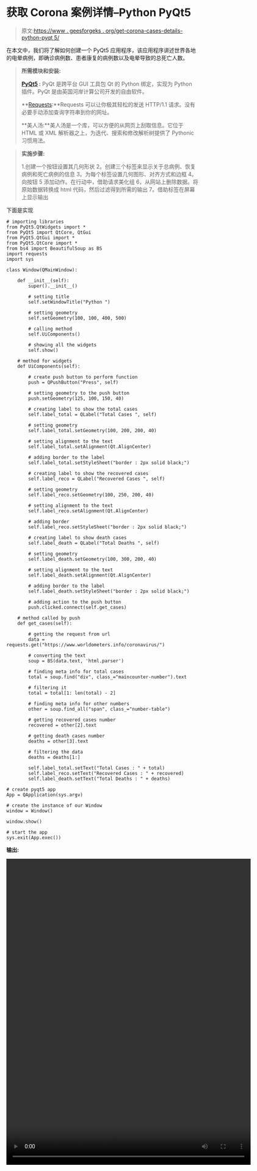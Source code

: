 # 获取 Corona 案例详情–Python PyQt5

> 原文:[https://www . geesforgeks . org/get-corona-cases-details-python-pyqt 5/](https://www.geeksforgeeks.org/get-corona-cases-details-python-pyqt5/)

在本文中，我们将了解如何创建一个 PyQt5 应用程序，该应用程序讲述世界各地的电晕病例，即确诊病例数、患者康复的病例数以及电晕导致的总死亡人数。

> **所需模块和安装:**
> 
> **[PyQt5](https://www.geeksforgeeks.org/python-introduction-to-pyqt5/) :** PyQt 是跨平台 GUI 工具包 Qt 的 Python 绑定，实现为 Python 插件。PyQt 是由英国河岸计算公司开发的自由软件。
> 
> **[Requests](https://www.geeksforgeeks.org/python-introduction-to-pyqt5/):**Requests 可以让你极其轻松的发送 HTTP/1.1 请求。没有必要手动添加查询字符串到你的网址。
> 
> **美人汤:**美人汤是一个库，可以方便的从网页上刮取信息。它位于 HTML 或 XML 解析器之上，为迭代、搜索和修改解析树提供了 Pythonic 习惯用法。

> **实施步骤:**
> 
> 1.创建一个按钮设置其几何形状
> 2。创建三个标签来显示关于总病例、恢复病例和死亡病例的信息
> 3。为每个标签设置几何图形、对齐方式和边框
> 4。向按钮
> 5 添加动作。在行动中，借助请求美化组
> 6，从网站上删除数据。将原始数据转换成 html 代码，然后过滤得到所需的输出
> 7。借助标签在屏幕上显示输出

下面是实现

```
# importing libraries
from PyQt5.QtWidgets import * 
from PyQt5 import QtCore, QtGui
from PyQt5.QtGui import * 
from PyQt5.QtCore import * 
from bs4 import BeautifulSoup as BS
import requests
import sys

class Window(QMainWindow):

    def __init__(self):
        super().__init__()

        # setting title
        self.setWindowTitle("Python ")

        # setting geometry
        self.setGeometry(100, 100, 400, 500)

        # calling method
        self.UiComponents()

        # showing all the widgets
        self.show()

    # method for widgets
    def UiComponents(self):

        # create push button to perform function
        push = QPushButton("Press", self)

        # setting geometry to the push button
        push.setGeometry(125, 100, 150, 40)

        # creating label to show the total cases
        self.label_total = QLabel("Total Cases ", self)

        # setting geometry
        self.label_total.setGeometry(100, 200, 200, 40)

        # setting alignment to the text
        self.label_total.setAlignment(Qt.AlignCenter)

        # adding border to the label
        self.label_total.setStyleSheet("border : 2px solid black;")

        # creating label to show the recovered cases
        self.label_reco = QLabel("Recovered Cases ", self)

        # setting geometry
        self.label_reco.setGeometry(100, 250, 200, 40)

        # setting alignment to the text
        self.label_reco.setAlignment(Qt.AlignCenter)

        # adding border
        self.label_reco.setStyleSheet("border : 2px solid black;")

        # creating label to show death cases
        self.label_death = QLabel("Total Deaths ", self)

        # setting geometry
        self.label_death.setGeometry(100, 300, 200, 40)

        # setting alignment to the text
        self.label_death.setAlignment(Qt.AlignCenter)

        # adding border to the label
        self.label_death.setStyleSheet("border : 2px solid black;")

        # adding action to the push button
        push.clicked.connect(self.get_cases)

    # method called by push
    def get_cases(self):

        # getting the request from url
        data = requests.get("https://www.worldometers.info/coronavirus/")

        # converting the text
        soup = BS(data.text, 'html.parser')

        # finding meta info for total cases
        total = soup.find("div", class_="maincounter-number").text

        # filtering it
        total = total[1: len(total) - 2]

        # finding meta info for other numbers
        other = soup.find_all("span", class_="number-table")

        # getting recovered cases number
        recovered = other[2].text

        # getting death cases number
        deaths = other[3].text

        # filtering the data
        deaths = deaths[1:]

        self.label_total.setText("Total Cases : " + total)
        self.label_reco.setText("Recovered Cases : " + recovered)
        self.label_death.setText("Total Deaths : " + deaths)

# create pyqt5 app
App = QApplication(sys.argv)

# create the instance of our Window
window = Window()

window.show()

# start the app
sys.exit(App.exec())
```

**输出:**

<video class="wp-video-shortcode" id="video-406376-1" width="640" height="800" preload="metadata" controls=""><source type="video/mp4" src="https://media.geeksforgeeks.org/wp-content/uploads/20200423022635/Python-23-04-2020-02_20_08.mp4?_=1">[https://media.geeksforgeeks.org/wp-content/uploads/20200423022635/Python-23-04-2020-02_20_08.mp4](https://media.geeksforgeeks.org/wp-content/uploads/20200423022635/Python-23-04-2020-02_20_08.mp4)</video>
